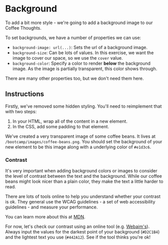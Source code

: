 # Background

To add a bit more style - we're going to add a background image to our Coffee Thoughts.

To set backgrounds, we have a number of properties we can use:

- `background-image: url(...)`: Sets the url of a background image.
- `background-size`: Can be lots of values. In this exercise, we want the image to cover our space, so we use the `cover` value.
- `background-color`: Specify a color to render **below** the background image. As the image is partially transparent, this color shows through.

There are many other properties too, but we don't need them here.

## Instructions

Firstly, we've removed some hidden styling. You'll need to reimplement that with two steps:

1. In your HTML, wrap all of the content in a new element.
2. In the CSS, add some padding to that element.

We've created a very transparent image of some coffee beans. It lives at `/bootcamp/images/coffee-beans.png`. You should set the background of your new element to be this image along with a underlying color of `#e1d3c6`.

### Contrast

It's very important when adding background colors or images to consider the level of contrast between the text and the background. While our coffee beans might look nicer than a plain color, they make the text a little harder to read.

There are lots of tools online to help you understand whether your contrast is ok. They general use the WCAG guidelines - a set of web accessibility guidelines - and measure your performance.

You can learn more about this at [MDN](https://developer.mozilla.org/en-US/docs/Web/Accessibility/Guides/Understanding_WCAG/Perceivable/Color_contrast).

For now, let's check our contrast using an online tool (e.g. [Webaim's](https://webaim.org/resources/contrastchecker/)). Always input the values for the darkest point of your background (`#D2C1B4`) and the lightest text you use (`#442A12`). See if the tool thinks you're ok!
